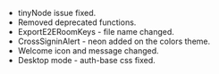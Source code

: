 - tinyNode issue fixed.
- Removed deprecated functions.
- ExportE2ERoomKeys - file name changed.
- CrossSigninAlert - neon added on the colors theme.
- Welcome icon and message changed.
- Desktop mode - auth-base css fixed.
